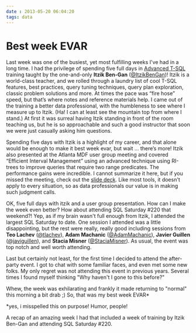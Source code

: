 ```yaml
---
date : 2013-05-20 06:04:20
tags: data
---
```

# Best week EVAR

Last week was one of the busiest, yet most fulfilling weeks I've had in a long time. I had the privilege of spending five full days in [Advanced T-SQL](http://tsql.solidq.com/courses.htm) training taught by the one-and-only **Itzik Ben-Gan** ([@ItzikBenGan](http://twitter.com/ItzikBenGan))! Itzik is a world-class teacher, and we rolled through a laundry list of cool T-SQL features, best practices, query tuning techniques, query plan exploration, classic problem solutions and more. At times the pace was “fire hose” speed, but that’s where notes and reference materials help. I came out of the training a better data professional, with the humbleness to see where I measure up to Itzik. (Ha! I can at least see the mountain top from where I stand.) At first it was surreal having Itzik standing in front of the room teaching us, but he is so approachable and such a good instructor that soon we were just casually asking him questions.

Spending five days with Itzik is a highlight of my career, and that alone would be enough to make it best week evar, but wait … there’s more! Itzik also presented at the Atlanta MDF user group meeting and covered “Efficient Interval Management” using an advanced technique using RI-trees to improve queries that require two range predicates. The performance gains were incredible. I cannot summarize it here, but if you missed the meeting, check out the [slide deck](http://tsql.solidq.com/books/source_code/Intervals.pdf). Like most tools, it doesn't apply to every situation, so as data professionals our value is in making such judgment calls.

OK, five full days with itzik and a user group presentation. How can I make the week even better? How about attending SQL Saturday #220 that weekend?! Yep, as if my brain wasn't full enough from Itzik, I attended the largest SQL Saturday to date. One session I attended was a little disappointing, but the rest were really, really good including sessions from **Teo Lachev** ([@tlachev](http://twitter.com/tlachev)), **Adam Machanic** ([@AdamMachanic](http://twitter.com/AdamMachanic)), **Javier Guillen** ([@javiguillen](http://twitter.com/javiguillen)), and **Stacia Misner** ([@StaciaMisner](http://twitter.com/StaciaMisner)). As usual, the event was top notch and well worth attending.

Last but certainly not least, for the first time I decided to attend the after-party event. I got to chat with some familiar faces, and even met some new folks. My only regret was not attending this event in previous years. Several times I found myself thinking "Why haven't I gone to this before?"

Whew, the week was exhilarating and frankly it made returning to "normal" this morning a bit drab ;) So, that was my best week EVAR*

*yes, i misspelled this on purpose! Humor, people!

A recap of an amazing week I had that included a week of training by Itzik Ben-Gan and attending SQL Saturday #220.​